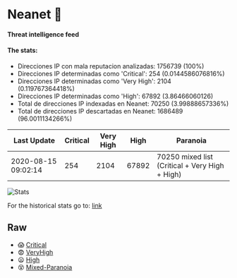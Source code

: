 # Neanet :hocho:
#### Threat intelligence feed
#### The stats:

- Direcciones IP con mala reputacion analizadas: 1756739 (100%)
- Direcciones IP determinadas como 'Critical':  254 (0.0144586076816%)
- Direcciones IP determinadas como 'Very High':  2104 (0.119767364418%)
- Direcciones IP determinadas como 'High':  67892 (3.86466060126)
- Total de direcciones IP indexadas en Neanet:  70250 (3.99888657336%)
- Total de direcciones IP descartadas en Neanet:  1686489 (96.0011134266%)

| Last Update | Critical | Very High | High | Paranoia |
| --- | --- | --- | --- | --- |
| 2020-08-15 09:02:14 | 254 | 2104 | 67892 | 70250 mixed list (Critical + Very High + High)|

![Stats](https://docs.google.com/spreadsheets/d/e/2PACX-1vSnaNMIXVabIpDJjufMlzH7poXnshF3mgd8Is1g9ytUEzVsP5my4Trn8f-xkoLLQ38xpL3HtmUexLo6/pubchart?oid=501124687&format=image)

For the historical stats go to: [link](/stats.csv)
## Raw
- :scream: [Critical](https://raw.githubusercontent.com/JavaGarcia/Neanet/master/blacklists/neanet_critical.txt)
- :fearful: [VeryHigh](https://raw.githubusercontent.com/JavaGarcia/Neanet/master/blacklists/neanet_veryHigh.txtt)
- :frowning: [High](https://raw.githubusercontent.com/JavaGarcia/Neanet/master/blacklists/neanet_high.txt)
- :dizzy_face: [Mixed-Paranoia](https://raw.githubusercontent.com/JavaGarcia/Neanet/master/blacklists/neanet_all.txt)



































































































































































































